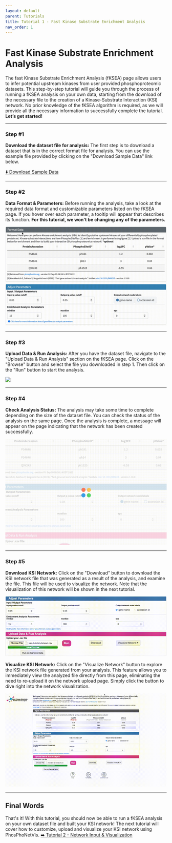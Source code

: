 ```yaml
---
layout: default
parent: Tutorials
title: Tutorial 1 - Fast Kinase Substrate Enrichment Analysis
nav_order: 1
---
```


# Fast Kinase Substrate Enrichment Analysis

The fast Kinase Substrate Enrichment Analysis (fKSEA) page allows users to infer potential upstream kinases from user provided phosphoproteomic datasets. This step-by-step tutorial will guide you through the process of running a fKSEA analysis on your own data, starting from the download of the necessary file to the creation of a Kinase-Substrate Interaction (KSI) network. No prior knowledge of the fKSEA algorithm is required, as we will provide all the necessary information to successfully complete the tutorial. **Let’s get started!**

***

### Step #1
**Download the dataset file for analysis:** The first step is to download a dataset that is in the correct format file for analysis. You can use the example file provided by clicking on the "Download Sample Data" link below.

<a href="../../assets/tutorial-datasets/kea-tutorial-dataset.csv" download="kea-tutorial-dataset.csv"> ⬇️ Download Sample Data</a>

***

### Step #2
**Data Format & Parameters:** Before running the analysis, take a look at the required data format and customizable parameters listed on the fKSEA page. If you hover over each parameter, a tooltip will appear that describes its function. **For this tutorial, we won't be changing any of the parameters.**

![](../../assets/images/kea-tutorial/kea-step2.gif)

***

### Step #3

**Upload Data & Run Analysis:** After you have the dataset file, navigate to the "Upload Data & Run Analysis" section on the fKSEA page. Click on the "Browse" button and select the file you downloaded in step 1. Then click on the "Run" button to start the analysis.

![](../../assets/images/kea-tutorial/kea-step3.gif)

***

### Step #4

**Check Analysis Status:** The analysis may take some time to complete depending on the size of the dataset file. You can check the status of the analysis on the same page. Once the analysis is complete, a message will appear on the page indicating that the network has been created successfully.

![](../../assets/images/kea-tutorial/kea-step4.gif)

***

### Step #5

**Download KSI Network:** Click on the "Download" button to download the KSI network file that was generated as a result of the analysis, and examine the file. This file will be used to visualize the network. Note that the visualization of this network will be shown in the next tutorial.

![](../../assets/images/kea-tutorial/kea-step5.gif)

**Visualize KSI Network:** Click on the "Visualize Network" button to explore the KSI network file generated from your analysis. This feature allows you to immediately view the analyzed file directly from this page, eliminating the need to re-upload it on the network upload page. Simply click the button to dive right into the network visualization.

![](../../assets/images/kea-tutorial/kea-step6.gif)

***
## Final Words

That's it! With this tutorial, you should now be able to run a fKSEA analysis on your own dataset file and built your KSI network! The next tutorial will cover how to customize, upload and visualize your KSI network using PhosPhoNetVis.  <a href="https://gumuslab.github.io/phosnetvis-docs/docs/tutorials/visualization.html"> ➡️ Tutorial 2 - Network Input & Visualization </a>
